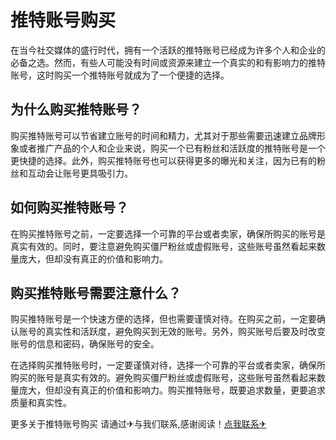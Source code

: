 # 推特账号购买

在当今社交媒体的盛行时代，拥有一个活跃的推特账号已经成为许多个人和企业的必备之选。然而，有些人可能没有时间或资源来建立一个真实的和有影响力的推特账号，这时购买一个推特账号就成为了一个便捷的选择。

## 为什么购买推特账号？

购买推特账号可以节省建立账号的时间和精力，尤其对于那些需要迅速建立品牌形象或者推广产品的个人和企业来说，购买一个已有粉丝和活跃度的推特账号是一个更快捷的选择。此外，购买推特账号也可以获得更多的曝光和关注，因为已有的粉丝和互动会让账号更具吸引力。

## 如何购买推特账号？

在购买推特账号之前，一定要选择一个可靠的平台或者卖家，确保所购买的账号是真实有效的。同时，要注意避免购买僵尸粉丝或虚假账号，这些账号虽然看起来数量庞大，但却没有真正的价值和影响力。

## 购买推特账号需要注意什么？

购买推特账号是一个快速方便的选择，但也需要谨慎对待。在购买之前，一定要确认账号的真实性和活跃度，避免购买到无效的账号。另外，购买账号后要及时改变账号的信息和密码，确保账号的安全。

在选择购买推特账号时，一定要谨慎对待，选择一个可靠的平台或者卖家，确保所购买的账号是真实有效的。避免购买僵尸粉丝或虚假账号，这些账号虽然看起来数量庞大，但却没有真正的价值和影响力。购买推特账号，既要追求数量，更要追求质量和真实性。

更多关于推特账号购买 请通过✈与我们联系,感谢阅读！[点我联系✈](https://gm.G208.com)